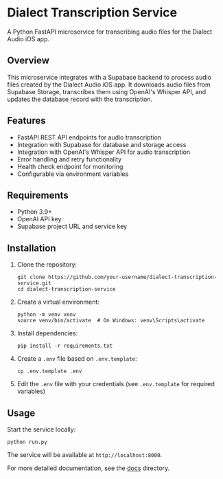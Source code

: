 # Dialect Transcription Service

A Python FastAPI microservice for transcribing audio files for the Dialect Audio iOS app.

## Overview

This microservice integrates with a Supabase backend to process audio files created by the Dialect Audio iOS app. It downloads audio files from Supabase Storage, transcribes them using OpenAI's Whisper API, and updates the database record with the transcription.

## Features

- FastAPI REST API endpoints for audio transcription
- Integration with Supabase for database and storage access
- Integration with OpenAI's Whisper API for audio transcription
- Error handling and retry functionality
- Health check endpoint for monitoring
- Configurable via environment variables

## Requirements

- Python 3.9+
- OpenAI API key
- Supabase project URL and service key

## Installation

1. Clone the repository:
   ```
   git clone https://github.com/your-username/dialect-transcription-service.git
   cd dialect-transcription-service
   ```

2. Create a virtual environment:
   ```
   python -m venv venv
   source venv/bin/activate  # On Windows: venv\Scripts\activate
   ```

3. Install dependencies:
   ```
   pip install -r requirements.txt
   ```

4. Create a `.env` file based on `.env.template`:
   ```
   cp .env.template .env
   ```

5. Edit the `.env` file with your credentials (see `.env.template` for required variables)

## Usage

Start the service locally:

```
python run.py
```

The service will be available at `http://localhost:8000`.

For more detailed documentation, see the [docs](docs) directory. 